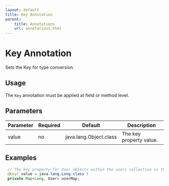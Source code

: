 ```yaml
---
layout: default
title: Key Annotation
parent:
    title: Annotations
    url: annotations.html
---
```


# Key Annotation

Sets the Key for type conversion.

## Usage

The `Key` annotation must be applied at field or method level.

## Parameters

<p> <table summary="">
 <thead>
 <tr>
 <th>Parameter</th>
 <th>Required</th>
 <th>Default</th>
 <th>Description</th>
 </tr>
 </thead>
 <tbody>
 <tr>
 <td>value</td>
 <td>no</td>
 <td>java.lang.Object.class</td>
 <td>The key property value.</td>
 </tr>
 </tbody>
 </table>
</p>

## Examples

```java
 // The key property for User objects within the users collection is the <code>userName</code> attribute.
 @Key( value = java.lang.Long.class )
 private Map<Long, User> userMap;
```
